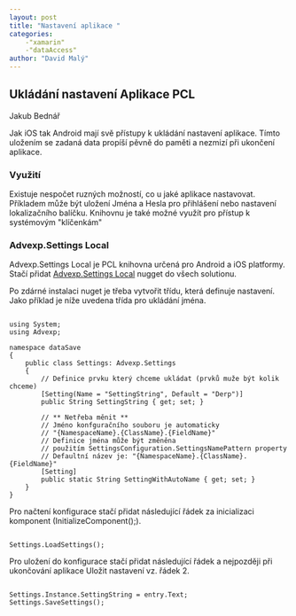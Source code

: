 ```yaml
---
layout: post
title: "Nastavení aplikace "
categories:
    -"xamarin"
    -"dataAccess"
author: "David Malý"
--- 
```



## Ukládání nastavení Aplikace PCL


Jakub Bednář



Jak iOS tak Android mají svě přístupy k ukládání nastavení aplikace. Tímto uložením se zadaná data propíší pěvně do paměti a nezmizí při ukončení aplikace.


### Využití


Existuje nespočet ruzných možností, co u jaké aplikace nastavovat. Příkladem může být uložení Jména a Hesla pro přihlášení nebo nastavení lokalizačního balíčku. Knihovnu je také možné využít pro přístup k systémovým "klíčenkám"


### Advexp.Settings Local


Advexp.Settings Local je PCL knihovna určená pro Android a iOS platformy. Stačí přidat [Advexp.Settings Local](https://components.xamarin.com/view/advexp-settings-local) nugget do všech solutionu.



Po zdárné instalaci nuget je třeba vytvořit třídu, která definuje nastavení. Jako příklad je níže uvedena třída pro ukládání jména.


```

using System;
using Advexp;

namespace dataSave
{
    public class Settings: Advexp.Settings
    {
        // Definice prvku který chceme ukládat (prvků muže být kolik chceme)
        [Setting(Name = "SettingString", Default = "Derp")]
        public String SettingString { get; set; }

        // ** Netřeba měnit **
        // Jméno konfguračního souboru je automaticky
        // "{NamespaceName}.{ClassName}.{FieldName}"
        // Definice jména může být změněna
        // použitím SettingsConfiguration.SettingsNamePattern property
        // Defaultní název je: "{NamespaceName}.{ClassName}.{FieldName}"
        [Setting]
        public static String SettingWithAutoName { get; set; }
    }
}

```


Pro načtení konfigurace stačí přidat následující řádek za inicializaci komponent (InitializeComponent();).


```

Settings.LoadSettings();

```


Pro uložení do konfigurace stačí přidat následující řádek a nejpozději při ukončování aplikace Uložit nastavení vz. řádek 2.


```

Settings.Instance.SettingString = entry.Text;
Settings.SaveSettings();

```
